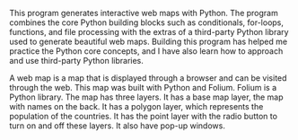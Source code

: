 This program generates interactive web maps with Python. The program combines the core Python building blocks such as conditionals, for-loops, functions, and file processing with the extras of a third-party Python library used to generate beautiful web maps. Building this program has helped me practice the Python core concepts, and I have also learn how to approach and use third-party Python libraries. 

A web map is a map that is displayed through a browser and can be visited through the web. This map was built with Python and Folium. Folium is a Python library. The map has three layers. It has a base map layer, the map with names on the back. It has a polygon layer, which represents the population of the countries. It has the point layer with the radio button to turn on and off these layers. It also have pop-up windows.